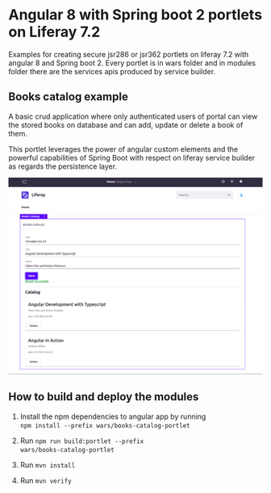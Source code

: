 # Angular 8 with Spring boot 2 portlets on Liferay 7.2
Examples for creating secure jsr286 or jsr362 portlets on liferay 7.2 with angular 8 and Spring boot 2.
Every portlet is in wars folder and in modules folder there are the services apis produced by service builder.

## Books catalog example
A basic crud application where only authenticated users of portal can view the stored books on database and can add, update or delete a book of them.

This portlet leverages the power of angular custom elements and the powerful capabilities of Spring Boot with respect on liferay service builder as regards the persistence layer.

<img src=screenshots/authorized.png />

## How to build and deploy the modules
1) Install the npm dependencies to angular app by running <br/>
<code>npm install --prefix wars/books-catalog-portlet</code>

2) Run <code>npm run build:portlet --prefix wars/books-catalog-portlet</code>

3) Run <code>mvn install</code>

4) Run <code>mvn verify</code>
